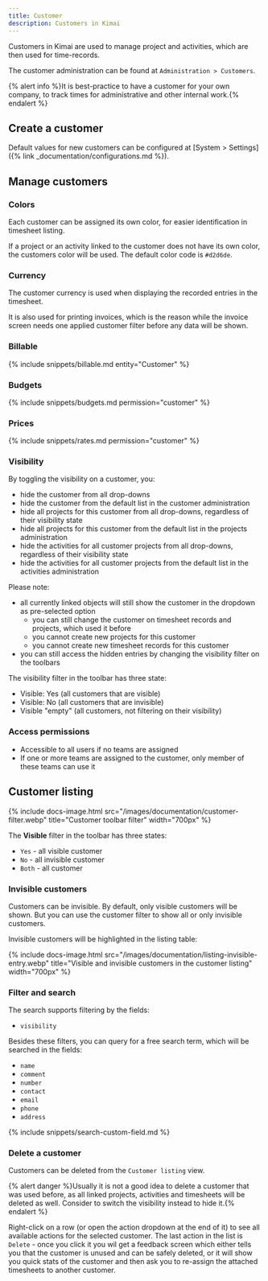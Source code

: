 ```yaml
---
title: Customer
description: Customers in Kimai
---
```


Customers in Kimai are used to manage project and activities, which are then used for time-records.

The customer administration can be found at `Administration > Customers`.

{% alert info %}It is best-practice to have a customer for your own company, to track times for administrative and other internal work.{% endalert %}
 
## Create a customer

Default values for new customers can be configured at [System > Settings]({% link _documentation/configurations.md %}). 

## Manage customers

### Colors

Each customer can be assigned its own color, for easier identification in timesheet listing.

If a project or an activity linked to the customer does not have its own color, the customers color will be used.
The default color code is `#d2d6de`.

### Currency

The customer currency is used when displaying the recorded entries in the timesheet.

It is also used for printing invoices, which is the reason while the invoice screen needs one applied customer filter 
before any data will be shown. 

### Billable

{% include snippets/billable.md entity="Customer" %}

### Budgets

{% include snippets/budgets.md permission="customer" %} 

### Prices

{% include snippets/rates.md permission="customer" %} 

### Visibility

By toggling the visibility on a customer, you:
- hide the customer from all drop-downs
- hide the customer from the default list in the customer administration
- hide all projects for this customer from all drop-downs, regardless of their visibility state
- hide all projects for this customer from the default list in the projects administration
- hide the activities for all customer projects from all drop-downs, regardless of their visibility state
- hide the activities for all customer projects from the default list in the activities administration

Please note:
- all currently linked objects will still show the customer in the dropdown as pre-selected option
  - you can still change the customer on timesheet records and projects, which used it before
  - you cannot create new projects for this customer
  - you cannot create new timesheet records for this customer 
- you can still access the hidden entries by changing the visibility filter on the toolbars

The visibility filter in the toolbar has three state: 
- Visible: Yes (all customers that are visible)
- Visible: No (all customers that are invisible)
- Visible "empty" (all customers, not filtering on their visibility)

### Access permissions

- Accessible to all users if no teams are assigned
- If one or more teams are assigned to the customer, only member of these teams can use it

## Customer listing

{% include docs-image.html src="/images/documentation/customer-filter.webp" title="Customer toolbar filter" width="700px" %}

The **Visible** filter in the toolbar has three states:
- `Yes` - all visible customer
- `No` - all invisible customer
- `Both` - all customer

### Invisible customers

Customers can be invisible. By default, only visible customers will be shown.
But you can use the customer filter to show all or only invisible customers.

Invisible customers will be highlighted in the listing table:

{% include docs-image.html src="/images/documentation/listing-invisible-entry.webp" title="Visible and invisible customers in the customer listing" width="700px" %}

### Filter and search 

The search supports filtering by the fields:
- `visibility`

Besides these filters, you can query for a free search term, which will be searched in the fields:
- `name` 
- `comment`
- `number`
- `contact`
- `email`
- `phone`
- `address`

{% include snippets/search-custom-field.md %}

### Delete a customer

Customers can be deleted from the `Customer listing` view.

{% alert danger %}Usually it is not a good idea to delete a customer that was used before, as all linked projects, activities and timesheets will be deleted as well. Consider to switch the visibility instead to hide it.{% endalert %}

Right-click on a row (or open the action dropdown at the end of it) to see all available actions for the selected customer.
The last action in the list is `Delete` - once you click it you wil get a feedback screen which either tells you that the
customer is unused and can be safely deleted, or it will show you quick stats of the customer and then ask you to re-assign
the attached timesheets to another customer.
